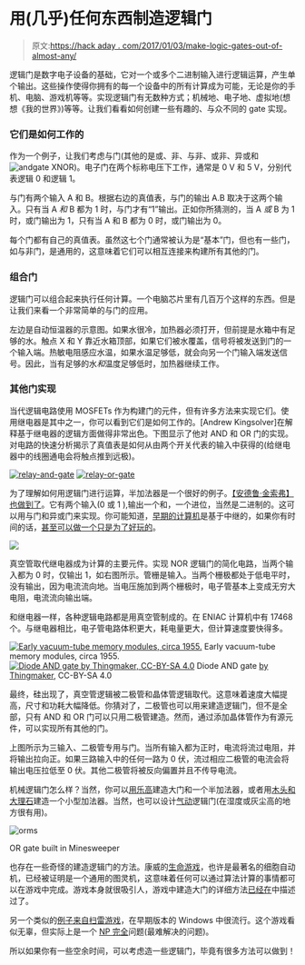 # 用(几乎)任何东西制造逻辑门

> 原文:[https://hack aday . com/2017/01/03/make-logic-gates-out-of-almost-any/](https://hackaday.com/2017/01/03/make-logic-gates-out-of-almost-anything/)

逻辑门是数字电子设备的基础，它对一个或多个二进制输入进行逻辑运算，产生单个输出。这些操作使得你拥有的每一个设备中的所有计算成为可能，无论是你的手机、电脑、游戏机等等。实现逻辑门有无数种方式；机械地、电子地、虚拟地(想想《我的世界》)等等。让我们看看如何创建一些有趣的、与众不同的 gate 实现。

### 它们是如何工作的

作为一个例子，让我们考虑与门(其他的是或、非、与非、或非、异或和![andgate](../Images/4099eb3fe5babcdafccdb6efa8029938.png) XNOR)。电子门在两个标称电压下工作，通常是 0 V 和 5 V，分别代表逻辑 0 和逻辑 1。

与门有两个输入 A 和 B。根据右边的真值表，与门的输出 A.B 取决于这两个输入。只有当 A *和* B 都为 1 时，与门才有“1”输出。正如你所猜测的，当 A *或* B 为 1 时，或门输出为 1，只有当 A 和 B 都为 0 时，或门输出为 0。

每个门都有自己的真值表。虽然这七个门通常被认为是“基本”门，但也有一些门，如与非门，是通用的，这意味着它们可以相互连接来构建所有其他的门。

### 组合门

逻辑门可以组合起来执行任何计算。一个电脑芯片里有几百万个这样的东西。但是让我们来看一个非常简单的与门的应用。

左边是自动恒温器的示意图。如果水很冷，加热器必须打开，但前提是水箱中有足够的水。触点 X 和 Y 靠近水箱顶部，如果它们被水覆盖，信号将被发送到门的一个输入端。热敏电阻感应水温，如果水温足够低，就会向另一个门输入端发送信号。因此，当有足够的水*和*温度足够低时，加热器继续工作。

### 其他门实现

当代逻辑电路使用 MOSFETs 作为构建门的元件，但有许多方法来实现它们。使用继电器是其中之一，你可以看到它们是如何工作的。[Andrew Kingsolver]在解释基于继电器的逻辑方面做得非常出色。下图显示了他对 AND 和 OR 门的实现。对电路的快速分析揭示了真值表是如何从由两个开关代表的输入中获得的(给继电器中的线圈通电会将触点推到远极)。

 [![relay-and-gate](../Images/08029423a98d880e0b4993a8fedb9934.png "relay-and-gate")](https://hackaday.com/2017/01/03/make-logic-gates-out-of-almost-anything/relay-and-gate/)  [![relay-or-gate](../Images/59e3124f0455d5a313196069e38560b8.png "relay-or-gate")](https://hackaday.com/2017/01/03/make-logic-gates-out-of-almost-anything/relay-or-gate/) 

为了理解如何用逻辑门进行运算，半加法器是一个很好的例子。[【安德鲁·金索弗】也做到了](http://www.andrewkingsolver.com/relay-full-adder-circuit/)。它有两个输入(0 或 1 ),输出一个和，一个进位，当然是二进制的。这可以用与门和异或门来实现。你可能知道，[早期的计算机](https://en.wikipedia.org/wiki/History_of_computing_hardware#Electromechanical_computers)是基于中继的，如果你有时间的话，[甚至可以做一个只是为了好玩的](http://hackaday.com/2010/11/18/electromechanical-computer-built-from-relays/)。

![](../Images/a2b17f1f7d41abc2f25a1b6f6dc8ae4b.png)

真空管取代继电器成为计算的主要元件。实现 NOR 逻辑门的简化电路，当两个输入都为 0 时，仅输出 1，如右图所示。管栅是输入。当两个栅极都处于低电平时，没有输出，因为电流流向地。当电压施加到两个栅极时，电子管基本上变成无穷大电阻，电流流向输出端。

和继电器一样，各种逻辑电路都是用真空管制成的。在 ENIAC 计算机中有 17468 个。与继电器相比，电子管电路体积更大，耗电量更大，但计算速度要快得多。

 [![Early vacuum-tube memory modules, circa 1955.](../Images/336965c35774e8cda31c3adf68049539.png "pluggable_memory_module")](https://hackaday.com/2017/01/03/make-logic-gates-out-of-almost-anything/pluggable_memory_module/) Early vacuum-tube memory modules, circa 1955\. [![Diode AND gate by Thingmaker, CC-BY-SA 4.0](../Images/b38dbdb4148ec431d28b1c46e7c1f507.png "640px-diode_and2_ideal_diode")](https://hackaday.com/2017/01/03/make-logic-gates-out-of-almost-anything/640px-diode_and2_ideal_diode/) Diode AND gate [by Thingmaker](https://commons.wikimedia.org/wiki/File:Diode_AND2_Ideal_Diode.jpg), CC-BY-SA 4.0

最终，硅出现了，真空管逻辑被二极管和晶体管逻辑取代。这意味着速度大幅提高，尺寸和功耗大幅降低。你猜对了，二极管也可以用来建造逻辑门，但不是全部，只有 AND 和 OR 门可以只用二极管建造。然而，通过添加晶体管作为有源元件，可以实现所有其他的门。

上图所示为三输入、二极管专用与门。当所有输入都为正时，电流将流过电阻，并将输出拉向正。如果三路输入中的任何一路为 0 伏，流过相应二极管的电流会将输出电压拉低至 0 伏。其他二极管将被反向偏置并且不传导电流。

机械逻辑门怎么样？当然，你可以[用乐高](https://www.youtube.com/watch?v=5X_Ft4YR_wU)建造大门和一个半加法器，或者用[木头和大理石](https://www.youtube.com/watch?v=GcDshWmhF4A)建造一个小型加法器。当然，也可以设计[气动](https://www.youtube.com/watch?v=BX2XfIID7l0)逻辑门(在湿度或灰尘高的地方很有用)。

![orms](../Images/13aa730c02d0d19300e35a494dd01eb4.png)

OR gate built in Minesweeper

也存在一些奇怪的建造逻辑门的方法。康威的[生命游戏](https://en.wikipedia.org/wiki/Conway%27s_Game_of_Life)，也许是最著名的细胞自动机，已经被证明是一个通用的图灵机，这意味着任何可以通过算法计算的事情都可以在游戏中完成。游戏本身就很吸引人，游戏中建造大门的详细方法[已经在](http://www.rennard.org/alife/CollisionBasedRennard.pdf)中描述过了。

另一个类似的[例子来自扫雷游戏](http://www.formauri.es/personal/pgimeno/compurec/Minesweeper.php)，在早期版本的 Windows 中很流行。这个游戏看似无辜，但实际上是一个 [NP 完全](https://en.wikipedia.org/wiki/NP-completeness)问题(最难解决的问题)。

所以如果你有一些空余时间，可以考虑造一些逻辑门，毕竟有很多方法可以做到！